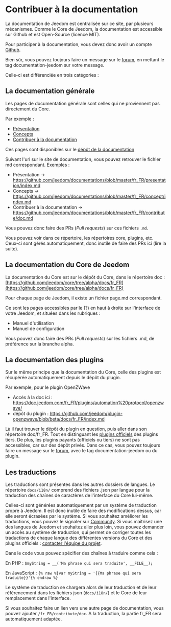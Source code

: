 # Contribuer à la documentation

La documentation de Jeedom est centralisée sur ce site, par plusieurs mécanismes. Comme le Core de Jeedom, la documentation est accessible sur Github et est Open-Source (licence MIT).

Pour participer à la documentation, vous devez donc avoir un compte [Github](https://github.com/).

Bien sûr, vous pouvez toujours faire un message sur le [forum](https://community.jeedom.com/), en mettant le tag documentation-jeedom sur votre message.

Celle-ci est différenciée en trois catégories :

## La documentation générale

Les pages de documentation générale sont celles qui ne proviennent pas directement du Core.

Par exemple :

- [Présentation](https://doc.jeedom.com/fr_FR/presentation/)
- [Concepts](https://doc.jeedom.com/fr_FR/concept/)
- [Contribuer à la documentation](https://doc.jeedom.com/fr_FR/contribute/doc)

Ces pages sont disponibles sur le [dépôt de la documentation](https://github.com/jeedom/documentations/tree/master/fr_FR)

Suivant l'url sur le site de documentation, vous pouvez retrouver le fichier md correspondant. Exemples :

- Présentation -> https://github.com/jeedom/documentations/blob/master/fr_FR/presentation/index.md
- Concepts -> https://github.com/jeedom/documentations/blob/master/fr_FR/concept/index.md
- Contribuer à la documentation -> https://github.com/jeedom/documentations/blob/master/fr_FR/contribute/doc.md

Vous pouvez donc faire des PRs (*Pull requests*) sur ces fichiers `.md`.

Vous pouvez voir dans ce répertoire, les répertoires core, plugins, etc. Ceux-ci sont gérés automatiquement, donc inutile de faire des PRs ici (lire la suite).


## La documentation du Core de Jeedom

La documentation du Core est sur le dépôt du Core, dans le répertoire doc : [https://github.com/jeedom/core/tree/alpha/docs/fr_FR](https://github.com/jeedom/core/tree/alpha/docs/fr_FR)

Pour chaque page de Jeedom, il existe un fichier page.md correspondant.

Ce sont les pages accessibles par le (?) en haut à droite sur l'interface de votre Jeedom, et situées dans les rubriques :

- Manuel d'utilisation
- Manuel de configuration

Vous pouvez donc faire des PRs (*Pull requests*) sur les fichiers .md, de préférence sur la branche alpha.


## La documentation des plugins

Sur le même principe que la documentation du Core, celle des plugins est récupérée automatiquement depuis le dépôt du plugin.

Par exemple, pour le plugin OpenZWave

- Accès à la doc ici : https://doc.jeedom.com/fr_FR/plugins/automation%20protocol/openzwave/
- dépôt du plugin : https://github.com/jeedom/plugin-openzwave/blob/beta/docs/fr_FR/index.md

Là il faut trouver le dépôt du plugin en question, puis aller dans son répertoire doc/fr_FR. Tout en distinguant les [plugins officiels](https://github.com/jeedom) des plugins tiers. De plus, les plugins payants (officiels ou tiers) ne sont pas accessibles, car sur des dépôt privés. Dans ce cas, vous pouvez toujours faire un message sur le [forum](https://community.jeedom.com/), avec le tag documentation-jeedom ou du plugin.


## Les traductions

Les traductions sont présentes dans les autres dossiers de langues. Le répertoire `docs/i18n/` comprend des fichiers .json par langue pour la traduction des chaînes de caractères de l'interface du Core lui-même.

Celles-ci sont générées automatiquement par un système de traduction propre à Jeedom. Il est donc inutile de faire des modifications dessus, car elle seront écrasées par le système. Si vous souhaitez améliorer les traductions, vous pouvez le signaler sur [Community](https://community.jeedom.com/). Si vous maîtrisez une des langues de Jeedom et souhaitez aller plus loin, vous pouvez demander un accès au système de traduction, qui permet de corriger toutes les traductions de chaque langue des différentes versions du Core et des plugins officiels : [contacter l'équipe du projet](mailto:contact@jeedom.com).

Dans le code vous pouvez spécifier des chaînes à traduire comme cela :

En PHP : `$myString = __('Ma phrase qui sera traduite', __FILE__);`

En JavaScript : ``{% raw %}var myString = '{{Ma phrase qui sera traduite}}'{% endraw %}``

Le système de traduction se chargera alors de leur traduction et de leur référencement dans les fichiers json (`docs/i18n/`) et le Core de leur remplacement dans l'interface.

Si vous souhaitez faire un lien vers une autre page de documentation, vous pouvez ajouter `/fr_FR/contribute/doc`. A la traduction, la partie fr_FR sera automatiquement adaptée.


